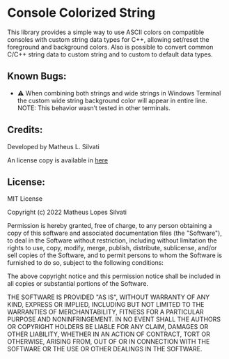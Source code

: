 # Console Colorized String

This library provides a simple way to use ASCII colors on compatible consoles with custom string data types for C++, allowing set/reset the foreground and background colors. Also is possible to convert common C/C++ string data to custom string and to custom to default data types.

## Known Bugs:

* ⚠ When combining both strings and wide strings in Windows Terminal the custom wide string background color will appear in entire line. NOTE: This behavior wasn’t tested in other terminals.

## Credits:

Developed by Matheus L. Silvati

An license copy is available in [here](/LICENSE.txt)

## License:

MIT License

Copyright (c) 2022 Matheus Lopes Silvati

Permission is hereby granted, free of charge, to any person obtaining a copy
of this software and associated documentation files (the "Software"), to deal
in the Software without restriction, including without limitation the rights
to use, copy, modify, merge, publish, distribute, sublicense, and/or sell
copies of the Software, and to permit persons to whom the Software is
furnished to do so, subject to the following conditions:

The above copyright notice and this permission notice shall be included in all
copies or substantial portions of the Software.

THE SOFTWARE IS PROVIDED "AS IS", WITHOUT WARRANTY OF ANY KIND, EXPRESS OR
IMPLIED, INCLUDING BUT NOT LIMITED TO THE WARRANTIES OF MERCHANTABILITY,
FITNESS FOR A PARTICULAR PURPOSE AND NONINFRINGEMENT. IN NO EVENT SHALL THE
AUTHORS OR COPYRIGHT HOLDERS BE LIABLE FOR ANY CLAIM, DAMAGES OR OTHER
LIABILITY, WHETHER IN AN ACTION OF CONTRACT, TORT OR OTHERWISE, ARISING FROM,
OUT OF OR IN CONNECTION WITH THE SOFTWARE OR THE USE OR OTHER DEALINGS IN THE
SOFTWARE.